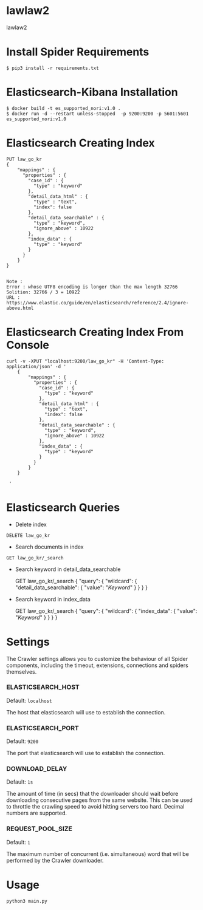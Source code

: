 # lawlaw2
lawlaw2


# Install Spider Requirements

    $ pip3 install -r requirements.txt



# Elasticsearch-Kibana Installation

    $ docker build -t es_supported_nori:v1.0 .
    $ docker run -d --restart unless-stopped  -p 9200:9200 -p 5601:5601 es_supported_nori:v1.0

# Elasticsearch Creating Index

    PUT law_go_kr
    {
        "mappings" : {
          "properties" : {
            "case_id" : {
              "type" : "keyword"
            },
            "detail_data_html" : {
              "type" : "text",
              "index": false
            },
            "detail_data_searchable" : {
              "type" : "keyword",
              "ignore_above" : 10922
            },
            "index_data" : {
              "type" : "keyword"
            }
          }
        }
    }

    
    Note : 
    Error : whose UTF8 encoding is longer than the max length 32766
    Solition: 32766 / 3 = 10922
    URL : https://www.elastic.co/guide/en/elasticsearch/reference/2.4/ignore-above.html

# Elasticsearch Creating Index From Console

    curl -v -XPUT "localhost:9200/law_go_kr" -H 'Content-Type: application/json' -d '
        {
            "mappings" : {
              "properties" : {
                "case_id" : {
                  "type" : "keyword"
                },
                "detail_data_html" : {
                  "type" : "text",
                  "index": false
                },
                "detail_data_searchable" : {
                  "type" : "keyword",
                  "ignore_above" : 10922
                },
                "index_data" : {
                  "type" : "keyword"
                }
              }
            }
        }
        
     '


# Elasticsearch Queries
   * Delete index
    
    DELETE law_go_kr

   * Search documents in index

    GET law_go_kr/_search


  * Search keyword in detail_data_searchable
  
    
    GET law_go_kr/_search
    {
      "query": {
        "wildcard": {
          "detail_data_searchable": {
            "value": "*Keyword*"
          }
        }
      }
    }

  * Search keyword in index_data
  
    
    GET law_go_kr/_search
    {
      "query": {
        "wildcard": {
          "index_data": {
            "value": "*Keyword*"
          }
        }
      }
    }





# Settings

The Crawler settings allows you to customize the behaviour of all Spider components, including the timeout, extensions, connections and spiders themselves.


### ELASTICSEARCH_HOST

Default: ``localhost``

The host that elasticsearch will use to establish the connection.


### ELASTICSEARCH_PORT

Default: ``9200``

The port that elasticsearch will use to establish the connection.


### DOWNLOAD_DELAY

Default: ``1s``

The amount of time (in secs) that the downloader should wait before downloading consecutive pages from the same website. This can be used to throttle the crawling speed to avoid hitting servers too hard. Decimal numbers are supported.

### REQUEST_POOL_SIZE

Default: ``1``

The maximum number of concurrent (i.e. simultaneous) word that will be performed by the Crawler downloader.


# Usage
         
    python3 main.py


